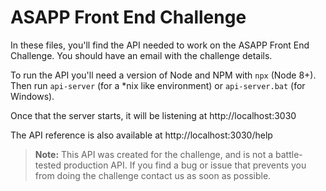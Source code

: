 # ASAPP Front End Challenge

In these files, you'll find the API needed to work on the ASAPP Front End
Challenge. You should have an email with the challenge details.

To run the API you'll need a version of Node and NPM with `npx` (Node 8+). Then
run `api-server` (for a \*nix like environment) or `api-server.bat` (for
Windows).

Once that the server starts, it will be listening at http://localhost:3030

The API reference is also available at http://localhost:3030/help

> **Note:** This API was created for the challenge, and is not a battle-tested
> production API. If you find a bug or issue that prevents you from doing the
> challenge contact us as soon as possible.
